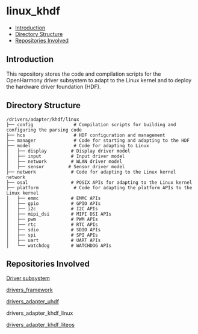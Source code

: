 # linux\_khdf<a name="EN-US_TOPIC_0000001078489630"></a>

-   [Introduction](#section11660541593)
-   [Directory Structure](#section161941989596)
-   [Repositories Involved](#section1371113476307)

## Introduction<a name="section11660541593"></a>

This repository stores the code and compilation scripts for the OpenHarmony driver subsystem to adapt to the Linux kernel and to deploy the hardware driver foundation \(HDF\).

## Directory Structure<a name="section161941989596"></a>

```
/drivers/adapter/khdf/linux
├── config               # Compilation scripts for building and configuring the parsing code
├── hcs                  # HDF configuration and management
├── manager              # Code for starting and adapting to the HDF
├── model                # Code for adapting to Linux
│   ├── display         # Display driver model
│   ├── input           # Input driver model
│   ├── network         # WLAN driver model
│   ├── sensor         # Sensor driver model
├── network             # Code for adapting to the Linux kernel network
├── osal                # POSIX APIs for adapting to the Linux kernel
├── platform             # Code for adapting the platform APIs to the Linux kernel
│   ├── emmc            # EMMC APIs
│   ├── gpio            # GPIO APIs
│   ├── i2c             # I2C APIs
│   ├── mipi_dsi        # MIPI DSI APIs
│   ├── pwm             # PWM APIs
│   ├── rtc             # RTC APIs
│   ├── sdio            # SDIO APIs
│   ├── spi             # SPI APIs
│   ├── uart            # UART APIs
│   └── watchdog        # WATCHDOG APIs
```

## Repositories Involved<a name="section1371113476307"></a>

[Driver subsystem](https://gitee.com/openharmony/docs/blob/master/en/readme/driver-subsystem.md)

[drivers\_framework](https://gitee.com/openharmony/drivers_framework/blob/master/README.md)

[drivers\_adapter\_uhdf](https://gitee.com/openharmony/drivers_adapter_uhdf/blob/master/README.md)

drivers\_adapter\_khdf\_linux

[drivers\_adapter\_khdf\_liteos](https://gitee.com/openharmony/drivers_adapter_khdf_liteos/blob/master/README.md)

